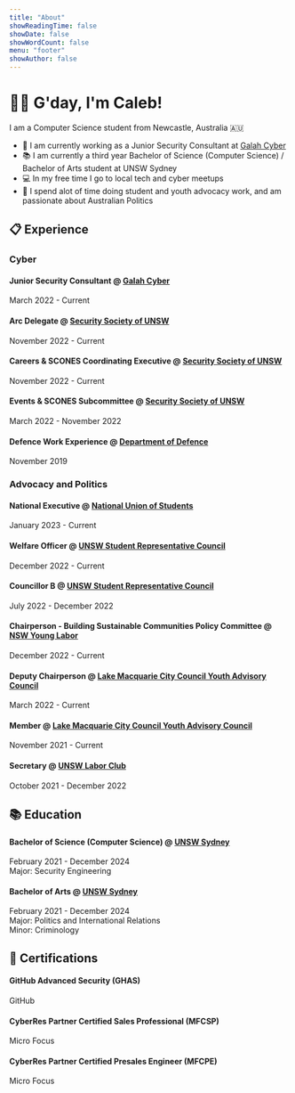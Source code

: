```yaml
---
title: "About"
showReadingTime: false
showDate: false
showWordCount: false
menu: "footer"
showAuthor: false
---
```

# 👨‍💻 G'day, I'm Caleb!
I am a Computer Science student from Newcastle, Australia 🇦🇺

- 🦜 I am currently working as a Junior Security Consultant at [Galah Cyber](https://www.galahcyber.com.au)
- 📚 I am currently a third year Bachelor of Science (Computer Science) / Bachelor of Arts student at UNSW Sydney
- 💻 In my free time I go to local tech and cyber meetups
- 📢 I spend alot of time doing student and youth advocacy work, and am passionate about Australian Politics

## 📋 Experience
### Cyber
#### Junior Security Consultant @ [Galah Cyber](https://www.galahcyber.com.au)
March 2022 - Current

#### Arc Delegate @ [Security Society of UNSW](https://www.unswsecurity.com)
November 2022 - Current

#### Careers & SCONES Coordinating Executive @ [Security Society of UNSW](https://www.unswsecurity.com)
November 2022 - Current

#### Events & SCONES Subcommittee @ [Security Society of UNSW](https://www.unswsecurity.com)
March 2022 - November 2022

#### Defence Work Experience @ [Department of Defence](https://www.defence.gov.au/jobs-careers/student-pathways/work-experience)
November 2019

### Advocacy and Politics
#### National Executive @ [National Union of Students](https://www.nus.asn.au)
January 2023 - Current

#### Welfare Officer @ [UNSW Student Representative Council](https://www.arc.unsw.edu.au/src)
December 2022 - Current

#### Councillor B @ [UNSW Student Representative Council](https://www.arc.unsw.edu.au/src)
July 2022 - December 2022

#### Chairperson - Building Sustainable Communities Policy Committee @ [NSW Young Labor](https://www.nswlabor.org.au)
December 2022 - Current

#### Deputy Chairperson @ [Lake Macquarie City Council Youth Advisory Council](https://www.lakemac.com.au/For-residents/Young-people/Youth-Advisory-Council)
March 2022 - Current

#### Member @ [Lake Macquarie City Council Youth Advisory Council](https://www.lakemac.com.au/For-residents/Young-people/Youth-Advisory-Council)
November 2021 - Current

#### Secretary @ [UNSW Labor Club](https://www.unswlabor.org)
October 2021 - December 2022

## 📚 Education
#### Bachelor of Science (Computer Science) @ [UNSW Sydney](https://www.unsw.edu.au)
February 2021 - December 2024<br/>
Major: Security Engineering

#### Bachelor of Arts @ [UNSW Sydney](https://www.unsw.edu.au)
February 2021 - December 2024<br/>
Major: Politics and International Relations<br/>
Minor: Criminology

## 📖 Certifications
#### GitHub Advanced Security (GHAS)
GitHub
<div data-iframe-width="150" data-iframe-height="270" data-share-badge-id="05b413fe-737f-4323-a54a-68d16990dcd3" data-share-badge-host="https://www.credly.com"></div><script type="text/javascript" async src="//cdn.credly.com/assets/utilities/embed.js"></script>

#### CyberRes Partner Certified Sales Professional (MFCSP)
Micro Focus
<div data-iframe-width="150" data-iframe-height="270" data-share-badge-id="c9c862d8-6fc1-4add-8f7b-cb6061c8d9c1" data-share-badge-host="https://www.credly.com"></div><script type="text/javascript" async src="//cdn.credly.com/assets/utilities/embed.js"></script>

#### CyberRes Partner Certified Presales Engineer (MFCPE)
Micro Focus
<div data-iframe-width="150" data-iframe-height="270" data-share-badge-id="2d0a6043-585a-42cb-9f82-9656bde04f87" data-share-badge-host="https://www.credly.com"></div><script type="text/javascript" async src="//cdn.credly.com/assets/utilities/embed.js"></script>